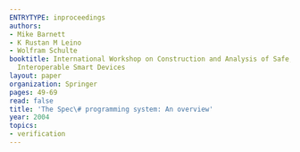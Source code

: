 ```yaml
---
ENTRYTYPE: inproceedings
authors:
- Mike Barnett
- K Rustan M Leino
- Wolfram Schulte
booktitle: International Workshop on Construction and Analysis of Safe, Secure, and
  Interoperable Smart Devices
layout: paper
organization: Springer
pages: 49-69
read: false
title: 'The Spec\# programming system: An overview'
year: 2004
topics:
- verification
---
```


